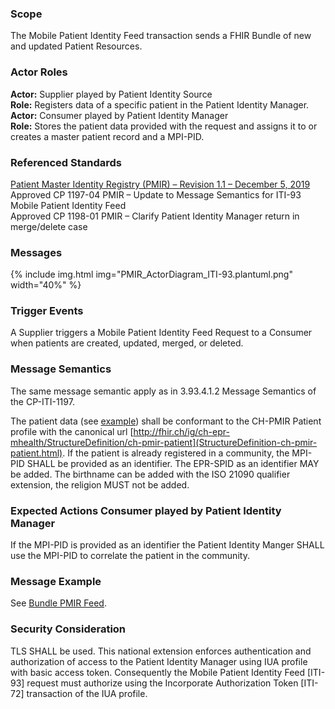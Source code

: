 ### Scope

The Mobile Patient Identity Feed transaction sends a FHIR Bundle of new and updated Patient Resources.

### Actor Roles

**Actor:** Supplier played by Patient Identity Source   
**Role:** Registers data of a specific patient in the Patient Identity Manager.   
**Actor:** Consumer played by Patient Identity Manager   
**Role:** Stores the patient data provided with the request and assigns it to or creates a master patient record and a MPI-PID.   

### Referenced Standards

[Patient Master Identity Registry (PMIR) – Revision 1.1 – December 5, 2019](https://www.ihe.net/uploadedFiles/Documents/ITI/IHE_ITI_Suppl_PMIR.pdf)   
Approved CP 1197-04 PMIR – Update to Message Semantics for ITI-93 Mobile Patient Identity Feed   
Approved CP 1198-01 PMIR – Clarify Patient Identity Manager return in merge/delete case

### Messages

{% include img.html img="PMIR_ActorDiagram_ITI-93.plantuml.png" width="40%" %}

### Trigger Events

A Supplier triggers a Mobile Patient Identity Feed Request to a Consumer when patients are created, updated,
merged, or deleted.

### Message Semantics

The same message semantic apply as in 3.93.4.1.2 Message Semantics of the CP-ITI-1197.

The patient data (see [example](Patient-PatientPmirFeed.html)) shall be conformant to the CH-PMIR Patient profile with the canonical url
[http://fhir.ch/ig/ch-epr-mhealth/StructureDefinition/ch-pmir-patient](StructureDefinition-ch-pmir-patient.html). 
If the patient is already registered in a community, the MPI-PID SHALL be provided as an identifier. The EPR-SPID 
as an identifier MAY be added. The birthname can be added with the ISO 21090 qualifier extension, the religion MUST
not be added.

### Expected Actions Consumer played by Patient Identity Manager

If the MPI-PID is provided as an identifier the Patient Identity Manger SHALL use the MPI-PID to correlate
the patient in the community.

### Message Example

See [Bundle PMIR Feed](Bundle-BundlePmirFeed.html).

### Security Consideration
TLS SHALL be used. This national extension enforces authentication and authorization of access to the
Patient Identity Manager using IUA profile with basic access token. Consequently
the Mobile Patient Identity Feed [ITI-93] request must authorize using the Incorporate Authorization Token
[ITI-72] transaction of the IUA profile.